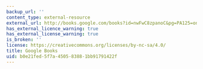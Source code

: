 ```yaml
---
backup_url: ''
content_type: external-resource
external_url: http://books.google.com/books?id=nwFwC8zpanoC&pg=PA125=onepage
has_external_licence_warning: true
has_external_license_warning: true
is_broken: ''
license: https://creativecommons.org/licenses/by-nc-sa/4.0/
title: Google Books
uid: b0e21fed-5f7a-4505-8388-1bb91791422f
---
```

